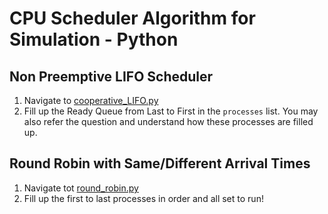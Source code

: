 # CPU Scheduler Algorithm for Simulation - Python 

## Non Preemptive LIFO Scheduler

1. Navigate to [cooperative_LIFO.py](cooperative_LIFO.py)
2. Fill up the Ready Queue from Last to First in the `processes` list. You may also refer the question and understand how these processes are filled up.

## Round Robin with Same/Different Arrival Times

1. Navigate tot [round_robin.py](round_robin.py)
2. Fill up the first to last processes in order and all set to run!

